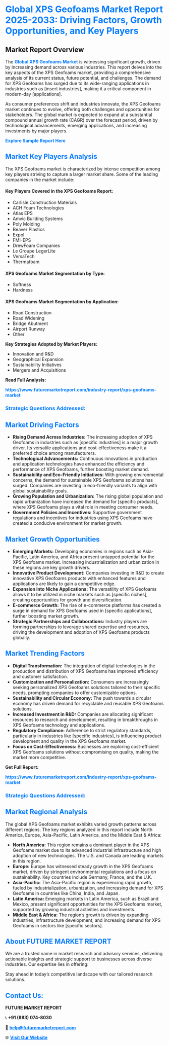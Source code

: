 <h1 style="color: #007BFF;">Global XPS Geofoams Market Report 2025-2033: Driving Factors, Growth Opportunities, and Key Players</h1>

<section id="overview">
<h2>Market Report Overview</h2>
<p>The <a href="https://www.futuremarketreport.com/industry-report/xps-geofoams-market" style="color: #007BFF; text-decoration: none;"><strong>Global XPS Geofoams Market</strong></a> is witnessing significant growth, driven by increasing demand across various industries. This report delves into the key aspects of the XPS Geofoams market, providing a comprehensive analysis of its current status, future potential, and challenges. The demand for XPS Geofoams has surged due to its wide-ranging applications in industries such as [insert industries], making it a critical component in modern-day [applications].</p>
<p>As consumer preferences shift and industries innovate, the XPS Geofoams market continues to evolve, offering both challenges and opportunities for stakeholders. The global market is expected to expand at a substantial compound annual growth rate (CAGR) over the forecast period, driven by technological advancements, emerging applications, and increasing investments by major players.</p>
</section>

<section id="overview">
<p><a href="https://www.futuremarketreport.com/request-sample/reportId=88923" style="color: #007BFF; text-decoration: none;"><strong>Explore Sample Report Here</strong></a></p>
</section>

<section id="key-players">
<h2 style="color: #007BFF;">Market Key Players Analysis</h2>
<p>The XPS Geofoams market is characterized by intense competition among key players striving to capture a larger market share. Some of the leading companies in the market include:</p>
<h4>Key Players Covered in the XPS Geofoams Report:</h4>
<ul><li>Carlisle Construction Materials</li><li>ACH Foam Technologies</li><li>Atlas EPS</li><li>Amvic Building Systems</li><li>Poly Molding</li><li>Beaver Plastics</li><li>Expol</li><li>FMI-EPS</li><li>DrewFoam Companies</li><li>Le Groupe LegerLite</li><li>VersaTech</li><li>Thermafoam</li></ul>
<h4>XPS Geofoams Market Segmentation by Type:</h4>
<ul><li>Softness</li><li>Hardness</li></ul>

<h4>XPS Geofoams Market Segmentation by Application:</h4>
<ul><li>Road Construction</li><li>Road Widening</li><li>Bridge Abutment</li><li>Airport Runway</li><li>Other</li></ul>
<p><strong>Key Strategies Adopted by Market Players:</strong></p>
<ul>
<li>Innovation and R&D</li>
<li>Geographical Expansion</li>
<li>Sustainability Initiatives</li>
<li>Mergers and Acquisitions</li>
</ul>
</section>

<section>
<p><strong>Read Full Analysis: </strong></p><a href="https://www.futuremarketreport.com/industry-report/xps-geofoams-market" style="color: #007BFF; text-decoration: none;"><strong>https://www.futuremarketreport.com/industry-report/xps-geofoams-market</strong></a>
<h3 style="color: #007BFF;">Strategic Questions Addressed:</h3>
</section>

<section id="driving-factors">
<h2 style="color: #007BFF;">Market Driving Factors</h2>
<ul>
<li><strong>Rising Demand Across Industries:</strong> The increasing adoption of XPS Geofoams in industries such as [specific industries] is a major growth driver. Its versatile applications and cost-effectiveness make it a preferred choice among manufacturers.</li>
<li><strong>Technological Advancements:</strong> Continuous innovations in production and application technologies have enhanced the efficiency and performance of XPS Geofoams, further boosting market demand.</li>
<li><strong>Sustainability and Eco-Friendly Initiatives:</strong> With growing environmental concerns, the demand for sustainable XPS Geofoams solutions has surged. Companies are investing in eco-friendly variants to align with global sustainability goals.</li>
<li><strong>Growing Population and Urbanization:</strong> The rising global population and rapid urbanization have increased the demand for [specific products], where XPS Geofoams plays a vital role in meeting consumer needs.</li>
<li><strong>Government Policies and Incentives:</strong> Supportive government regulations and incentives for industries using XPS Geofoams have created a conducive environment for market growth.</li>
</ul>
</section>

<section id="growth-opportunities">
<h2 style="color: #007BFF;">Market Growth Opportunities</h2>
<ul>
<li><strong>Emerging Markets:</strong> Developing economies in regions such as Asia-Pacific, Latin America, and Africa present untapped potential for the XPS Geofoams market. Increasing industrialization and urbanization in these regions are key growth drivers.</li>
<li><strong>Innovative Product Development:</strong> Companies investing in R&D to create innovative XPS Geofoams products with enhanced features and applications are likely to gain a competitive edge.</li>
<li><strong>Expansion into Niche Applications:</strong> The versatility of XPS Geofoams allows it to be utilized in niche markets such as [specific niches], creating opportunities for growth and diversification.</li>
<li><strong>E-commerce Growth:</strong> The rise of e-commerce platforms has created a surge in demand for XPS Geofoams used in [specific applications], further boosting market growth.</li>
<li><strong>Strategic Partnerships and Collaborations:</strong> Industry players are forming partnerships to leverage shared expertise and resources, driving the development and adoption of XPS Geofoams products globally.</li>
</ul>
</section>

<section id="trending-factors">
<h2 style="color: #007BFF;">Market Trending Factors</h2>
<ul>
<li><strong>Digital Transformation:</strong> The integration of digital technologies in the production and distribution of XPS Geofoams has improved efficiency and customer satisfaction.</li>
<li><strong>Customization and Personalization:</strong> Consumers are increasingly seeking personalized XPS Geofoams solutions tailored to their specific needs, prompting companies to offer customizable options.</li>
<li><strong>Sustainability and Circular Economy:</strong> The push towards a circular economy has driven demand for recyclable and reusable XPS Geofoams solutions.</li>
<li><strong>Increased Investment in R&D:</strong> Companies are allocating significant resources to research and development, resulting in breakthroughs in XPS Geofoams technology and applications.</li>
<li><strong>Regulatory Compliance:</strong> Adherence to strict regulatory standards, particularly in industries like [specific industries], is influencing product development and quality in the XPS Geofoams market.</li>
<li><strong>Focus on Cost-Effectiveness:</strong> Businesses are exploring cost-efficient XPS Geofoams solutions without compromising on quality, making the market more competitive.</li>
</ul>
</section>

<section>
<p><strong>Get Full Report: </strong></p><a href="https://www.futuremarketreport.com/industry-report/xps-geofoams-market" style="color: #007BFF; text-decoration: none;"><strong>https://www.futuremarketreport.com/industry-report/xps-geofoams-market</strong></a>
<h3 style="color: #007BFF;">Strategic Questions Addressed:</h3>
</section>


<section id="regional-analysis">
<h2 style="color: #007BFF;">Market Regional Analysis</h2>
<p>The global XPS Geofoams market exhibits varied growth patterns across different regions. The key regions analyzed in this report include North America, Europe, Asia-Pacific, Latin America, and the Middle East & Africa:</p>
<ul>
<li><strong>North America:</strong> This region remains a dominant player in the XPS Geofoams market due to its advanced industrial infrastructure and high adoption of new technologies. The U.S. and Canada are leading markets in this region.</li>
<li><strong>Europe:</strong> Europe has witnessed steady growth in the XPS Geofoams market, driven by stringent environmental regulations and a focus on sustainability. Key countries include Germany, France, and the U.K.</li>
<li><strong>Asia-Pacific:</strong> The Asia-Pacific region is experiencing rapid growth, fueled by industrialization, urbanization, and increasing demand for XPS Geofoams in countries like China, India, and Japan.</li>
<li><strong>Latin America:</strong> Emerging markets in Latin America, such as Brazil and Mexico, present significant opportunities for the XPS Geofoams market, supported by growing industrial activities and investments.</li>
<li><strong>Middle East & Africa:</strong> The region’s growth is driven by expanding industries, infrastructure development, and increasing demand for XPS Geofoams in sectors like [specific sectors].</li>
</ul>
</section>

<footer>
<h2 style="color: #007BFF;">About FUTURE MARKET REPORT</h2>
<p>We are a trusted name in market research and advisory services, delivering actionable insights and strategic support to businesses across diverse industries. Our expertise lies in offering:</p>

<p>Stay ahead in today’s competitive landscape with our tailored research solutions.</p>

<h2 style="color: #007BFF;">Contact Us:</h2>
<p><strong>FUTURE MARKET REPORT</strong></p>
<p>📞 <strong>+91 (883) 074-8030</strong></p>
<p>📧 <strong><a href="mailto:help@futuremarketreport.com" style="color: #007BFF;">help@futuremarketreport.com</a></strong></p>
<p>🌐 <strong><a href="https://www.futuremarketreport.com/" style="color: #007BFF;">Visit Our Website</a></strong></p>
</footer>